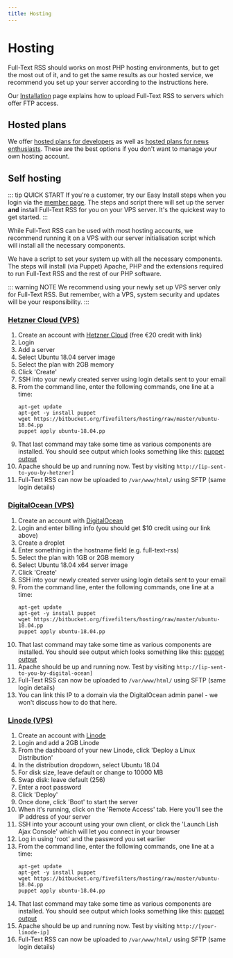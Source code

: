 ```yaml
---
title: Hosting
---
```


# Hosting

Full-Text RSS should works on most PHP hosting environments, but to get the most out of it, and to get the same results as our hosted service, we recommend you set up your server according to the instructions here.

Our [Installation](/full-text-rss/installing.html) page explains how to upload Full-Text RSS to servers which offer FTP access.

## Hosted plans

We offer [hosted plans for developers](https://market.mashape.com/fivefilters/full-text-rss) as well as [hosted plans for news enthusiasts](http://fivefilters.org/content-only/#section-pricing). These are the best options if you don't want to manage your own hosting account.

## Self hosting

::: tip QUICK START
If you're a customer, try our Easy Install steps when you login via the [member page](https://member.fivefilters.org/). The steps and script there will set up the server **and** install Full-Text RSS for you on your VPS server. It's the quickest way to get started.
:::

While Full-Text RSS can be used with most hosting accounts, we recommend running it on a VPS with our server initialisation script which will install all the necessary components.

We have a script to set your system up with all the necessary components. The steps will install (via Puppet) Apache, PHP and the extensions required to run Full-Text RSS and the rest of our PHP software.

::: warning NOTE
We recommend using your newly set up VPS server only for Full-Text RSS. But remember, with a VPS, system security and updates will be your responsibility.
:::

### [Hetzner Cloud (VPS)](https://hetzner.cloud/?ref=wU7uWRgHj6rP)

1. Create an account with [Hetzner Cloud](https://hetzner.cloud/?ref=wU7uWRgHj6rP) (free €20 credit with link)
1. Login
1. Add a server
1. Select Ubuntu 18.04 server image
1. Select the plan with 2GB memory
1. Click 'Create'
1. SSH into your newly created server using login details sent to your email
1. From the command line, enter the following commands, one line at a time: 
    ```
    apt-get update
    apt-get -y install puppet
    wget https://bitbucket.org/fivefilters/hosting/raw/master/ubuntu-18.04.pp
    puppet apply ubuntu-18.04.pp
    ```
1. That last command may take some time as various components are installed. You should see output which looks something like this: [puppet output](https://bitbucket.org/fivefilters/hosting/src/master/puppet-output.txt)
1. Apache should be up and running now. Test by visiting 
`http://[ip-sent-to-you-by-hetzner]`
1. Full-Text RSS can now be uploaded to `/var/www/html/` using SFTP (same login details)


### [DigitalOcean (VPS)](https://www.digitalocean.com/?refcode=53aa778d0c4a)

1. Create an account with [DigitalOcean](https://www.digitalocean.com/?refcode=53aa778d0c4a)
1. Login and enter billing info (you should get $10 credit using our link above)
1. Create a droplet
1. Enter something in the hostname field (e.g. full-text-rss)
1. Select the plan with 1GB or 2GB memory
1. Select Ubuntu 18.04 x64 server image
1. Click 'Create'
1. SSH into your newly created server using login details sent to your email
1. From the command line, enter the following commands, one line at a time: 
    ```
    apt-get update
    apt-get -y install puppet
    wget https://bitbucket.org/fivefilters/hosting/raw/master/ubuntu-18.04.pp
    puppet apply ubuntu-18.04.pp
    ```
1. That last command may take some time as various components are installed. You should see output which looks something like this: [puppet output](https://bitbucket.org/fivefilters/hosting/src/master/puppet-output.txt)
1. Apache should be up and running now. Test by visiting `http://[ip-sent-to-you-by-digital-ocean]`
1. Full-Text RSS can now be uploaded to `/var/www/html/` using SFTP (same login details)
1. You can link this IP to a domain via the DigitalOcean admin panel - we won't discuss how to do that here.

### [Linode (VPS)](http://www.linode.com/?r=f97d3f09cdc72c58fb35d3382796a7d57e8e8664)

1. Create an account with [Linode](http://www.linode.com/?r=f97d3f09cdc72c58fb35d3382796a7d57e8e8664)
1. Login and add a 2GB Linode
1. From the dashboard of your new Linode, click 'Deploy a Linux Distribution'
1. In the distribution dropdown, select Ubuntu 18.04
1. For disk size, leave default or change to 10000 MB
1. Swap disk: leave default (256)
1. Enter a root password
1. Click 'Deploy'
1. Once done, click 'Boot' to start the server
1. When it's running, click on the 'Remote Access' tab. Here you'll see the IP address of your server
1. SSH into your account using your own client, or click the 'Launch Lish Ajax Console' which will let you connect in your browser
1. Log in using 'root' and the password you set earlier
1. From the command line, enter the following commands, one line at a time: 
    ```
    apt-get update
    apt-get -y install puppet
    wget https://bitbucket.org/fivefilters/hosting/raw/master/ubuntu-18.04.pp
    puppet apply ubuntu-18.04.pp
    ```
1. That last command may take some time as various components are installed. You should see output which looks something like this: [puppet output](https://bitbucket.org/fivefilters/hosting/src/master/puppet-output.txt)
1. Apache should be up and running now. Test by visiting `http://[your-linode-ip]`
1. Full-Text RSS can now be uploaded to `/var/www/html/` using SFTP (same login details)
